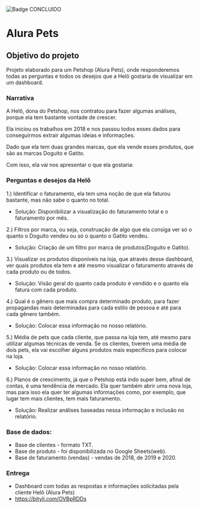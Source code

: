 ![Badge CONCLUIDO](http://img.shields.io/static/v1?label=STATUS&message=CONCLUIDO&color=GREEN&style=for-the-badge)

# Alura Pets

## Objetivo do projeto

Projeto elaborado para um Petshop (Alura Pets), onde responderemos todas as perguntas e todos os desejos que a Helô gostaria de visualizar em um dashboard.

### Narrativa

A Helô, dona do Petshop, nos contratou para fazer algumas análises, porque ela tem bastante vontade de crescer.

Ela iniciou os trabalhos em 2018 e nos passou todos esses dados para conseguirmos extrair algumas ideias e informações. 

Dado que ela tem duas grandes marcas, que ela vende esses produtos, que são as marcas Doguito e Gatito. 

Com isso, ela vai nos apresentar o que ela gostaria:

### Perguntas e desejos da Helô

1.) Identificar o faturamento, ela tem uma noção de que ela faturou bastante, mas não sabe o quanto no total.
- Solução: Disponibilizar a visualização do faturamento total e o faturamento por mês.

2.) Filtros por marca, ou seja, construação de algo que ela consiga ver só o quanto o Doguito vendeu ou só o quanto o Gatito vendeu.
- Solução: Criação de um filtro por marca de produtos(Doguito e Gatito).

3.) Visualizar os produtos disponíveis na loja, que através desse dashboard, ver quais produtos ela tem e até mesmo visualizar o faturamento através de cada produto ou de todos. 
- Solução: Visão geral do quanto cada produto é vendido e o quanto ela fatura com cada produto.

4.) Qual é o gênero que mais compra determinado produto, para fazer propagandas mais determinadas para cada estilo de pessoa e até para cada gênero também. 
- Solução: Colocar essa informação no nosso relatório.

5.) Média de pets que cada cliente, que passa na loja tem, até mesmo para utilizar algumas técnicas de venda. Se os clientes, tiverem uma média de dois pets, ela vai escolher alguns produtos mais específicos para colocar na loja.
- Solução: Colocar essa informação no nosso relatório.
	
6.) Planos de crescimento, já que o Petshop está indo super bem, afinal de contas, é uma tendência de mercado. Ela quer também abrir uma nova loja, mas para isso ela quer ter algumas informações como, por exemplo, que lugar tem mais clientes, tem mais faturamento. 

- Solução: Realizar análises baseadas nessa informação e inclusão no relatório.


### Base de dados:
- Base de clientes - formato TXT.
- Base de produto - foi disponibilizada no Google Sheets(web).
- Base de faturamento (vendas) - vendas de 2018, de 2019 e 2020.

### Entrega
- Dashboard com todas as respostas e informações solicitadas pela cliente Helô (Alura Pets)
- https://bityli.com/OVBpRDDs

